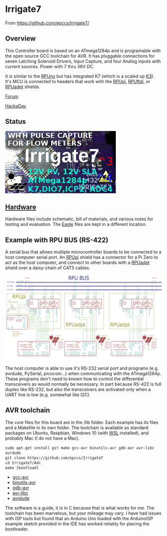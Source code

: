 # Irrigate7 

From <https://github.com/epccs/Irrigate7/>

## Overview

This Controller board is based on an ATmega1284p and is programable with the open source GCC toolchain for AVR. It has pluggable connections for seven Latching Solenoid Drivers, Input Capture, and four Analog inputs with current sources. Power with 7 thru 36V DC.

It is similar to the [RPUno] but has integrated K7 (which is a scaled up [K3]). It's MCU is connected to headers that work with the [RPUpi], [RPUftdi], or [RPUadpt] shields.

[K3]: https://github.com/epccs/Driver/tree/master/K3
[RPUno]: https://github.com/epccs/RPUno
[RPUpi]: https://github.com/epccs/RPUpi
[RPUftdi]: https://github.com/epccs/RPUftdi
[RPUadpt]: https://github.com/epccs/RPUadpt

[Forum](https://rpubus.org/bb/viewforum.php?f=17)

[HackaDay](https://hackaday.io/project/25599-irrigate7-a-solar-powered-atmega1284p-board)

## Status

![Status](./Hardware/status_icon.png "Status")

## [Hardware](./Hardware)

Hardware files include schematic, bill of materials, and various notes for testing and evaluation. The [Eagle] files are kept in a different location.

[Eagle]: https://github.com/epccs/Eagle/tree/master/Irrigate7

## Example with RPU BUS (RS-422)

A serial bus that allows multiple microcontroller boards to be connected to a host computer serial port. An [RPUpi] shield has a connector for a Pi Zero to act as the host computer, and connect to other boards with a [RPUadpt] shield over a daisy-chain of CAT5 cables. 

![MultiDrop](./Hardware/Documents/MultiDrop.png "RPUno MultiDrop")

The host computer is able to use it's RS-232 serial port and programs (e.g. avrdude, PySerial, picocom...) when communicating with the ATmega1284p. These programs don't need to known how to control the differential transceivers as would normally be necessary. In part because RS-422 is full duplex like RS-232, but also the transceivers are activated only when a UART line is low (e.g. somewhat like I2C).  


## AVR toolchain

The core files for this board are in the /lib folder. Each example has its files and a Makefile in its own folder. The toolchain is available as standard packages on Ubuntu, Raspbian, Windows 10 (with [WSL] installed), and probably Mac (I do not have a Mac). 

[WSL]: https://docs.microsoft.com/en-us/windows/wsl/install-win10

```
sudo apt-get install git make gcc-avr binutils-avr gdb-avr avr-libc avrdude
git clone https://github.com/epccs/Irrigate7
cd Irrigate7/Adc
make [bootload]
```

* [gcc-avr](https://packages.ubuntu.com/search?keywords=gcc-avr)
* [binutils-avr](https://packages.ubuntu.com/search?keywords=binutils-avr)
* [gdb-avr](https://packages.ubuntu.com/search?keywords=gdb-avr)
* [avr-libc](https://packages.ubuntu.com/search?keywords=avr-libc)
* [avrdude](https://packages.ubuntu.com/search?keywords=avrdude)

The software is a guide, it is in C because that is what works for me. The toolchain has been marvelous, but your mileage may vary. I have had issues with ISP tools but found that an Arduino Uno loaded with the ArduinoISP example sketch provided in the IDE has worked reliably for placing the bootloader. 
